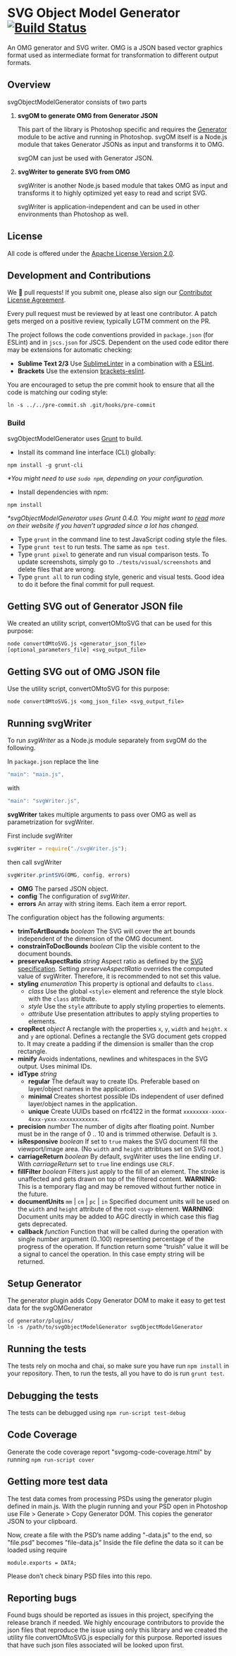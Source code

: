 # SVG Object Model Generator  [![Build Status](https://travis-ci.org/adobe-research/svgObjectModelGenerator.png?branch=master)](https://travis-ci.org/adobe-research/svgObjectModelGenerator)


An OMG generator and SVG writer. OMG is a JSON based vector graphics format used as intermediate format for transformation to different output formats.

## Overview

svgObjectModelGenerator consists of two parts

1. **svgOM to generate OMG from Generator JSON**

	This part of the library is Photoshop specific and requires the [Generator](https://github.com/adobe-photoshop/generator-core) module to be active and running in Photoshop. svgOM itself is a Node.js module that takes Generator JSONs as input and transforms it to OMG.

	svgOM can just be used with Generator JSON.

2. **svgWriter to generate SVG from OMG**

	svgWriter is another Node.js based module that takes OMG as input and transforms it to highly optimized yet easy to read and script SVG.

	svgWriter is application-independent and can be used in other environments than Photoshop as well.

## License
All code is offered under the [Apache License Version 2.0](http://www.apache.org/licenses/LICENSE-2.0).


## Development and Contributions

We :clap: pull requests! If you submit one, please also sign our [Contributor License Agreement](https://adobe.echosign.com/public/esignWidget?wid=9SNA9H6XX64Q5C).

Every pull request must be reviewed by at least one contributor. A patch gets merged on a positive review, typically LGTM comment on the PR.

The project follows the code conventions provided in `package.json` (for ESLint) and in `jscs.json` for JSCS. Dependent on the used code editor there may be extensions for automatic checking:

* **Sublime Text 2/3** Use [SublimeLinter](https://github.com/roadhump/SublimeLinter-eslint) in a combination with a [ESLint](https://github.com/roadhump/SublimeLinter-eslint).
* **Brackets** Use the extension [brackets-eslint](https://github.com/peol/brackets-eslint).

You are encouraged to setup the pre commit hook to ensure that all the code is matching our coding style:

```
ln -s ../../pre-commit.sh .git/hooks/pre-commit
```

### Build

svgObjectModelGenerator uses [Grunt](http://gruntjs.com/) to build.

* Install its command line interface (CLI) globally:
```
npm install -g grunt-cli
```
_*You might need to use `sudo npm`, depending on your configuration._

* Install dependencies with npm:
```
npm install
```
_*svgObjectModelGenerator uses Grunt 0.4.0. You might want to [read](http://gruntjs.com/getting-started) more on their website if you haven’t upgraded since a lot has changed._

* Type `grunt` in the command line to test JavaScript coding style the files.
* Type `grunt test` to run tests. The same as `npm test`.
* Type `grunt pixel` to generate and run visual comparison tests. To update screenshots, simply go to `./tests/visual/screenshots` and delete files that are wrong.
* Type `grunt all` to run coding style, generic and visual tests. Good idea to do it before the final commit for pull request.

## Getting SVG out of Generator JSON file

We created an utility script, convertOMtoSVG that can be used for this purpose:
```
node convertOMtoSVG.js <generator_json_file> [optional_parameters_file] <svg_output_file>
```

## Getting SVG out of OMG JSON file

Use the utility script, convertOMtoSVG for this purpose:
```
node convertOMtoSVG.js <omg_json_file> <svg_output_file>
```

## Running svgWriter

To run *svgWriter* as a Node.js module separately from svgOM do the following.

In `package.json` replace the line

```javascript
"main": "main.js",
```

with

```javascript
"main": "svgWriter.js",
```

**svgWriter** takes multiple arguments to pass over OMG as well as parametrization for svgWriter.

First include svgWriter

```javascript
svgWriter = require("./svgWriter.js");
```

then call svgWriter

```javascript
svgWriter.printSVG(OMG, config, errors)
```

* **OMG** The parsed JSON object.
* **config** The configuration of *svgWriter*.
* **errors** An array with string items. Each item a error report.

The configuration object has the following arguments:

* **trimToArtBounds** *boolean* The SVG will cover the art bounds independent of the dimension of the OMG document.
* **constrainToDocBounds** *boolean* Clip the visible content to the document bounds.
* **preserveAspectRatio** *string* Aspect ratio as defined by the [SVG specification](http://www.w3.org/TR/SVG/coords.html#PreserveAspectRatioAttribute). Setting *preserveAspectRatio* overrides the computed value of svgWriter. Therefore, it is recommended to not set this value.
* **styling** *enumeration* This property is optional and defaults to `class`.
    * *class* Use the global `<style>` element and reference the style block with the `class` attribute.
    * *style* Use the `style` attribute to apply styling properties to elements.
    * *attribute* Use presentation attributes to apply styling properties to elements.
* **cropRect** *object* A rectangle with the properties `x`, `y`, `width` and `height`. `x` and `y` are optional. Defines a rectangle the SVG document gets cropped to. It may create a padding if the dimension is smaller than the crop rectangle.
* **minify** Avoids indentations, newlines and whitespaces in the SVG output. Uses minimal IDs.
* **idType** *string*
    * **regular** The default way to create IDs. Preferable based on layer/object names in the application.
    * **minimal** Creates shortest possible IDs independent of user defined layer/object names in the application.
    * **unique** Create UUIDs based on rfc4122 in the format `xxxxxxxx-xxxx-4xxx-yxxx-xxxxxxxxxxxx`.
* **precision** *number* The number of digits after floating point. Number must be in the range of 0 .. 10 and is trimmed otherwise. Default is `3`.
* **isResponsive** *boolean* If set to `true` makes the SVG document fill the viewport/image area. (No `width` and `height` attribtues set on SVG root.)
* **carriageReturn** *boolean* By default, svgWriter uses the line ending `LF`. With *carriageReturn* set to `true` line endings use `CRLF`.
* **fillFilter** *boolean* Filters just apply to the fill of an element. The stroke is unaffected and gets drawn on top of the filtered content. **WARNING**: This is a temporary flag and may be removed without further notice in the future.
* **documentUnits** `mm` | `cm` | `pc` | `in` Specified document units will be used on the `width` and `height` attribute of the root `<svg>` element. **WARNING**: Document units may be added to AGC directly in which case this flag gets deprecated.
* **callback** *function* Function that will be called during the operation with single number argument (0..100) representing percentage of the progress of the operation. If function return some “truish” value it will be a signal to cancel the operation. In this case empty string will be returned.

## Setup Generator

The generator plugin adds Copy Generator DOM to make it easy to get test data for the svgOMGenerator

    cd generator/plugins/
    ln -s /path/to/svgObjectModelGenerator svgObjectModelGenerator

## Running the tests

The tests rely on mocha and chai, so make sure you have run `npm install` in your repository. Then, to run the tests, all you have to do is run `grunt test`.

## Debugging the tests

The tests can be debugged using `npm run-script test-debug`

## Code Coverage

Generate the code coverage report "svgomg-code-coverage.html" by running `npm run-script cover`

## Getting more test data

The test data comes from processing PSDs using the generator plugin defined in main.js.  With the plugin running and your PSD open in Photoshop use File > Generate > Copy Generator DOM.  This copies the generator JSON to your clipboard.

Now, create a file with the PSD’s name adding "-data.js" to the end, so "file.psd" becomes "file-data.js"  Inside the file define the data so it can be loaded using require

    module.exports = DATA;

Please don’t check binary PSD files into this repo.

## Reporting bugs

Found bugs should be reported as issues in this project, specifying the release branch if needed. We highly encourage contributors to provide the json files that reproduce the issue using only this library and we created the utility file convertOMtoSVG.js especially for this purpose. Reported issues that have such json files associated will be looked upon first.
